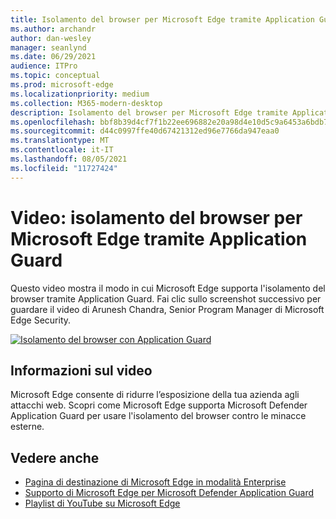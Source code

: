 ```yaml
---
title: Isolamento del browser per Microsoft Edge tramite Application Guard
ms.author: archandr
author: dan-wesley
manager: seanlynd
ms.date: 06/29/2021
audience: ITPro
ms.topic: conceptual
ms.prod: microsoft-edge
ms.localizationpriority: medium
ms.collection: M365-modern-desktop
description: Isolamento del browser per Microsoft Edge tramite Application Guard
ms.openlocfilehash: bbf8b39d4cf7f1b22ee696882e20a98d4e10d5c9a6453a6bdb76c312b3549947
ms.sourcegitcommit: d44c0997ffe40d67421312ed96e7766da947eaa0
ms.translationtype: MT
ms.contentlocale: it-IT
ms.lasthandoff: 08/05/2021
ms.locfileid: "11727424"
---
```

# <a name="video-microsoft-edge-browser-isolation-using-application-guard"></a>Video: isolamento del browser per Microsoft Edge tramite Application Guard

Questo video mostra il modo in cui Microsoft Edge supporta l'isolamento del browser tramite Application Guard. Fai clic sullo screenshot successivo per guardare il video di Arunesh Chandra, Senior Program Manager di Microsoft Edge Security.

[![Isolamento del browser con Application Guard]( media/microsoft-edge-video-security-application-guard/0.png)](http://www.youtube.com/watch?v=zQjaRqNXMqw "Browser isolation using Application Guard")

## <a name="about-the-video"></a>Informazioni sul video

Microsoft Edge consente di ridurre l’esposizione della tua azienda agli attacchi web. Scopri come Microsoft Edge supporta Microsoft Defender Application Guard per usare l'isolamento del browser contro le minacce esterne.

## <a name="see-also"></a>Vedere anche

- [Pagina di destinazione di Microsoft Edge in modalità Enterprise](https://aka.ms/EdgeEnterprise)
- [Supporto di Microsoft Edge per Microsoft Defender Application Guard](microsoft-edge-security-windows-defender-application-guard.md)
- [Playlist di YouTube su Microsoft Edge](https://www.youtube.com/playlist?list=PLXtHYVsvn_b-uXh1tMeYpT-0iD8tD3tFy)